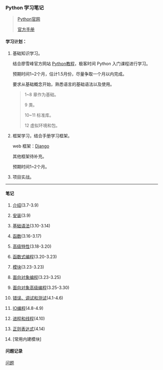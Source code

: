 ### Python 学习笔记

>[Python官网](https://www.python.org/)
>
>[官方手册](https://docs.python.org/zh-cn/3/)

#### 学习计划：

1. 基础知识学习。

    结合廖雪峰官方网站 [Python教程](https://www.liaoxuefeng.com/wiki/1016959663602400)，极客时间 Python 入门课程进行学习。

    预期时间1~2个月，估计1.5月份，尽量争取一个月以内完成。

    要求从基础概念开始，熟悉语言的基础语法以及使用。

    >1~8 章作为基础。
    >
    >9 类。
    >
    >10~11 标准库。
    >
    >12 虚拟环境和包。

2. 框架学习，结合手册学习框架。

    web 框架：[Django](https://www.djangoproject.com/)

    其他框架待补充。

    预期时间1~2个月。

3. 项目实战。

----------

#### 笔记

1. [介绍](./Tutorial/01.introduction.md)(3.7-3.9)

2. [安装](./Tutorial/02.install.md)(3.9)

3. [基础语法](./Tutorial/03.basic.md)(3.10-3.14)

4. [函数](./Tutorial/04.function.md)(3.16-3.17)

5. [高级特性](./Tutorial/05.advanceFeatures.md)(3.18-3.20)

6. [函数式编程](./Tutorial/06.functionalProgramming.md)(3.20-3.23)

7. [模块](./Tutorial/07.module.md)(3.23-3.23)

8. [面向对象编程](./Tutorial/08.OOP.md)(3.23-3.25)

9. [面向对象高级编程](./Tutorial/09.advancedOOP.md)(3.25-3.30)

10. [错误、调试和测试](./Tutorial/10.error_debug_test.md)(4.1-4.6)

11. [IO编程](./Tutorial/11.io.md)(4.8-4.9)

12. [进程和线程](./Tutorial/12.process_and_thread.md)(4.10)

13. [正则表达式](./Tutorial/13.regex.md)(4.14)

14. [常用内建模块]

#### 问题记录

[问题](./Tutorial/questions.md)
